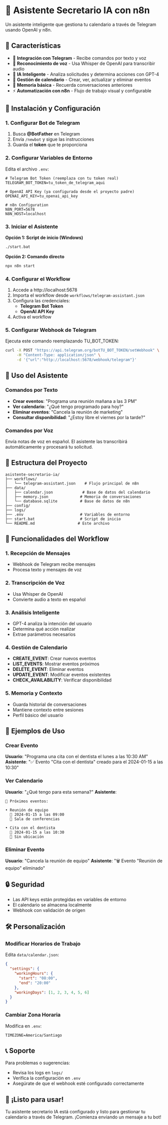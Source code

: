 # 🤖 Asistente Secretario IA con n8n

Un asistente inteligente que gestiona tu calendario a través de Telegram usando OpenAI y n8n.

## 🌟 Características

- 📱 **Integración con Telegram** - Recibe comandos por texto y voz
- 🎤 **Reconocimiento de voz** - Usa Whisper de OpenAI para transcribir audio
- 🧠 **IA Inteligente** - Analiza solicitudes y determina acciones con GPT-4
- 📅 **Gestión de calendario** - Crear, ver, actualizar y eliminar eventos
- 💾 **Memoria básica** - Recuerda conversaciones anteriores
- ⚡ **Automatización con n8n** - Flujo de trabajo visual y configurable

## 🚀 Instalación y Configuración

### 1. Configurar Bot de Telegram

1. Busca **@BotFather** en Telegram
2. Envía `/newbot` y sigue las instrucciones
3. Guarda el **token** que te proporciona

### 2. Configurar Variables de Entorno

Edita el archivo `.env`:

```env
# Telegram Bot Token (reemplaza con tu token real)
TELEGRAM_BOT_TOKEN=tu_token_de_telegram_aqui

# OpenAI API Key (ya configurada desde el proyecto padre)
OPENAI_API_KEY=tu_openai_api_key

# n8n Configuration
N8N_PORT=5678
N8N_HOST=localhost
```

### 3. Iniciar el Asistente

**Opción 1: Script de inicio (Windows)**
```bash
./start.bat
```

**Opción 2: Comando directo**
```bash
npx n8n start
```

### 4. Configurar el Workflow

1. Accede a http://localhost:5678
2. Importa el workflow desde `workflows/telegram-assistant.json`
3. Configura las credenciales:
   - **Telegram Bot Token**
   - **OpenAI API Key**
4. Activa el workflow

### 5. Configurar Webhook de Telegram

Ejecuta este comando reemplazando TU_BOT_TOKEN:

```bash
curl -X POST "https://api.telegram.org/botTU_BOT_TOKEN/setWebhook" \
     -H "Content-Type: application/json" \
     -d '{"url":"http://localhost:5678/webhook/telegram"}'
```

## 💬 Uso del Asistente

### Comandos por Texto

- **Crear eventos**: "Programa una reunión mañana a las 3 PM"
- **Ver calendario**: "¿Qué tengo programado para hoy?"
- **Eliminar eventos**: "Cancela la reunión de marketing"
- **Consultar disponibilidad**: "¿Estoy libre el viernes por la tarde?"

### Comandos por Voz

Envía notas de voz en español. El asistente las transcribirá automáticamente y procesará tu solicitud.

## 📁 Estructura del Proyecto

```
asistente-secretario-ia/
├── workflows/
│   └── telegram-assistant.json    # Flujo principal de n8n
├── data/
│   ├── calendar.json             # Base de datos del calendario
│   ├── memory.json              # Memoria de conversaciones
│   └── database.sqlite          # Base de datos de n8n
├── config/
├── logs/
├── .env                         # Variables de entorno
├── start.bat                    # Script de inicio
└── README.md                   # Este archivo
```

## 🔧 Funcionalidades del Workflow

### 1. Recepción de Mensajes
- Webhook de Telegram recibe mensajes
- Procesa texto y mensajes de voz

### 2. Transcripción de Voz
- Usa Whisper de OpenAI
- Convierte audio a texto en español

### 3. Análisis Inteligente
- GPT-4 analiza la intención del usuario
- Determina qué acción realizar
- Extrae parámetros necesarios

### 4. Gestión de Calendario
- **CREATE_EVENT**: Crear nuevos eventos
- **LIST_EVENTS**: Mostrar eventos próximos
- **DELETE_EVENT**: Eliminar eventos
- **UPDATE_EVENT**: Modificar eventos existentes
- **CHECK_AVAILABILITY**: Verificar disponibilidad

### 5. Memoria y Contexto
- Guarda historial de conversaciones
- Mantiene contexto entre sesiones
- Perfil básico del usuario

## 🎯 Ejemplos de Uso

### Crear Evento
**Usuario**: "Programa una cita con el dentista el lunes a las 10:30 AM"
**Asistente**: "✅ Evento \"Cita con el dentista\" creado para el 2024-01-15 a las 10:30"

### Ver Calendario
**Usuario**: "¿Qué tengo para esta semana?"
**Asistente**:
```
📅 Próximos eventos:

• Reunión de equipo
  📅 2024-01-15 a las 09:00
  📍 Sala de conferencias

• Cita con el dentista
  📅 2024-01-15 a las 10:30
  📍 Sin ubicación
```

### Eliminar Evento
**Usuario**: "Cancela la reunión de equipo"
**Asistente**: "🗑️ Evento \"Reunión de equipo\" eliminado"

## 🔒 Seguridad

- Las API keys están protegidas en variables de entorno
- El calendario se almacena localmente
- Webhook con validación de origen

## 🛠️ Personalización

### Modificar Horarios de Trabajo
Edita `data/calendar.json`:

```json
{
  "settings": {
    "workingHours": {
      "start": "08:00",
      "end": "20:00"
    },
    "workingDays": [1, 2, 3, 4, 5, 6]
  }
}
```

### Cambiar Zona Horaria
Modifica en `.env`:
```env
TIMEZONE=America/Santiago
```

## 📞 Soporte

Para problemas o sugerencias:
- Revisa los logs en `logs/`
- Verifica la configuración en `.env`
- Asegúrate de que el webhook esté configurado correctamente

## 🎉 ¡Listo para usar!

Tu asistente secretario IA está configurado y listo para gestionar tu calendario a través de Telegram. ¡Comienza enviando un mensaje a tu bot!